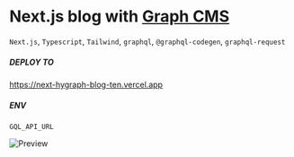 # Next.js blog with [Graph CMS](https://hygraph.com/)

`Next.js`, `Typescript`, `Tailwind`, `graphql`, `@graphql-codegen`, `graphql-request`

##### DEPLOY TO

https://next-hygraph-blog-ten.vercel.app

##### ENV

`GQL_API_URL`

![Preview](https://user-images.githubusercontent.com/70297692/201502302-25da5192-cd6f-4a2f-9a47-7b8586465200.png)
